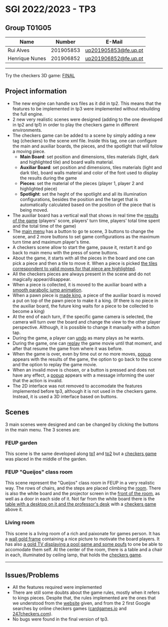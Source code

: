 # SGI 2022/2023 - TP3

## Group T01G05

| Name             | Number    | E-Mail               |
| ---------------- | --------- | -------------------- |
| Rui Alves        | 201905853 | up201905853@fe.up.pt |
| Henrique Nunes   | 201906852 | up201906852@fe.up.pt |

----

Try the checkers 3D game: [FINAL](https://web.fe.up.pt/~up201906852/SGI/project/)

## Project information

- The new engine can handle sxs files as it did in tp2. This means that the features to be implemented in tp3 were implemented without rebuilding the full engine.
- 2 new very realistic scenes were designed (adding to the one developed in tp2 and tp1) in order to play the checkers game in different environments.
- The checkers game can be added to a scene by simply adding a new tag (checkers) to the scene xml file. Inside this tag, one can configure the main and auxiliar boards, the pieces, and the spotlight that will follow a moving piece.
  - **Main Board**: set position and dimensions, tiles materials (light, dark and highlighted tile) and board walls material.
  - **Auxiliar Board**: set position and dimensions, tiles materials (light and dark tile), board walls material and color of the font used to display the results during the game
  - **Pieces**: set the material of the pieces (player 1, player 2 and highlighted piece)
  - **Spotlight**: set the heght of the spotlight and all its illumination configurations, besides the position and the target that is automatically calculated based on the position of the piece that is being moved.
- The auxiliar board has a vertical wall that shows in real time the [results of the game](screenshots/theme2CheckersSel.png) (players' score, players' turn time, players' total time spent and the total time of the game)
- The [main menu](screenshots/mainMenu.png) has a button to go te scene, 3 buttons to change the scene, and 2 more buttons to set game configurations as the maximum turn time and maximum player's time.
- A checkers scene allow to start the game, pause it, restart it and go back to main menu with the press of some buttons.
- About the game, it starts with all the pieces in the board and one can pick a piece and then a tile to move it. When a piece is picked [the tiles correspondent to valid moves for that piece are highlighted](screenshots/theme1CheckersSel.png).
- All the checkers pieces are always present in the scene and do not magically appear/disappear.
- When a piece is collected, it is moved to the auxiliar board with a [smooth parabolic jump animation](screenshots/BecomeKing.gif).
- When a pawn piece is [made king](screenshots/BecomeKing.gif), a piece of the auxiliar board is moved a put on top of the pawn piece to make it a king. (If there is no piece in the auxiliar board, the future king waits for a piece to be collected to become a king)
- At the end of each turn, if the specific game camera is selected, the camera will turn over the board and change the view to the other player perspective. Although, it is possible to change it manually with a button tap.
- During the game, a player can [undo](screenshots/Undo.gif) as many plays as he wants.
- During the game, one can [replay](screenshots/GameReplay.gif) the game movie until that moment, and after that resume the game from where it was before.
- When the game is over, even by time out or no more moves, [popup](screenshots/resultsMenu.png) appears with the results of the game, the option to go back to the scene and the option to replay the game movie.
- When an invalid move is chosen, or a button is pressed and does not have any effect, a [popup](screenshots/InvalidMove.gif) appears with a message informing the user that the action is invalid.
- The 2D interface was not removed to accomodate the features implemented before tp3, although it is not used in the checkers game. Instead, it is used a 3D interface based on buttons.

## Scenes
3 main scenes were designed and can be changed by clicking the buttons in the main menu. The 3 scenes are:

### FEUP garden
This scene is the same developed along [tp1](../tp1) and [tp2](../tp2/) but a [checkers game](screenshots/theme1Checkers.png) was placed in the middle of the garden.

### FEUP "Queijos" class room
This scene represent the "Queijos" class room in FEUP in a very realistic way. The rows of chairs, and the steps are placed climbing the [room](screenshots/theme2Side.png). There is also the white board and the projector screen in the [front of the room](screenshots/theme2Back.png), as well as a door in each side of it. Not far from the white board there is the [table with a desktop on it and the professor's desk](screenshots/theme2Front.png) with a [checkers game](screenshots/theme2Checkers.png) above it.

### Living room
This scene is a living room of a rich and paixonate for games person. It has a [wall gold frame](screenshots/theme3Frame.png) containing a nice picture to motivate the board players. It has also [a gold TV displaying a pool game and some poufs](screenshots/theme3Tv.png) to one be able to accomodate them self. At the center of the room, there is a table and a chair in each, illuminated by ceiling lamp, that holds the [checkers game](screenshots/theme3Checkers.png).

----

## Issues/Problems

- All the features required were implemented
- There are still some doubts about the game rules, mostly when it refers to kings pieces. Despite that, the rules implemented are the ones that we understood from the [website](https://www.ultraboardgames.com/checkers/game-rules.php) given, and from the 2 first Google searches by online checkers games ([cardgames.io](https://cardgames.io/checkers/) and [247checkers.com](https://www.247checkers.com/)).
- No bugs were found in the final version of tp3.
